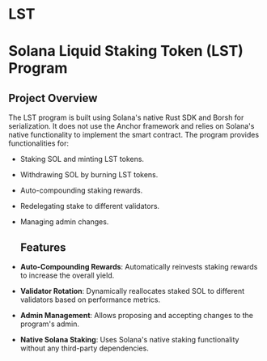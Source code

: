 # LST
# Solana Liquid Staking Token (LST) Program 

## Project Overview
The LST program is built using Solana's native Rust SDK and Borsh for serialization. It does not use the Anchor framework and relies on Solana's native functionality to implement the smart contract. The program provides functionalities for:
- Staking SOL and minting LST tokens.
- Withdrawing SOL by burning LST tokens.
- Auto-compounding staking rewards.
- Redelegating stake to different validators.
- Managing admin changes.

  ## Features
- **Auto-Compounding Rewards**: Automatically reinvests staking rewards to increase the overall yield.
- **Validator Rotation**: Dynamically reallocates staked SOL to different validators based on performance metrics.
- **Admin Management**: Allows proposing and accepting changes to the program's admin.
- **Native Solana Staking**: Uses Solana's native staking functionality without any third-party dependencies.


